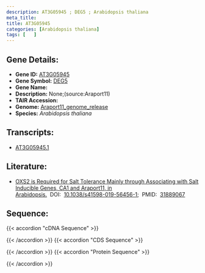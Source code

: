 ```yaml
---
description: AT3G05945 ; DEG5 ; Arabidopsis thaliana
meta_title:
title: AT3G05945
categories: [Arabidopsis thaliana]
tags: [   ]
---
```


## Gene Details:
- **Gene ID:** [AT3G05945](https://www.arabidopsis.org/locus?name=AT3G05945)
- **Gene Symbol:** <u>DEG5</u>
- **Gene Name:** 
- **Description:**   None;(source:Araport11)
- **TAIR Accession:** 
- **Genome:** [Araport11_genome_release](https://www.arabidopsis.org/download/list?dir=Genes%2FAraport11_genome_release)
- **Species:** *Arabidopsis thaliana*

## Transcripts:
   -  [AT3G05945.1](https://www.arabidopsis.org/gene?name=AT3G05945.1)
## Literature:
   - [OXS2 is Required for Salt Tolerance Mainly through Associating with Salt  Inducible Genes, CA1 and Araport11, in Arabidopsis.](https://www.doi.org/10.1038/s41598-019-56456-1)&nbsp;&nbsp;DOI:&nbsp;&nbsp;[10.1038/s41598-019-56456-1](https://www.doi.org/10.1038/s41598-019-56456-1);&nbsp;&nbsp;PMID:&nbsp;&nbsp;[31889067](https://pubmed.ncbi.nlm.nih.gov/31889067/)
## Sequence:
{{< accordion "cDNA Sequence" >}}

{{< /accordion >}}
{{< accordion "CDS Sequence" >}}

{{< /accordion >}}
{{< accordion "Protein Sequence" >}}

{{< /accordion >}}
